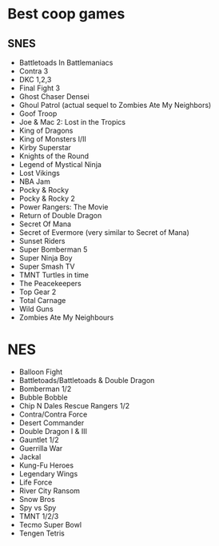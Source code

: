 # Best coop games
## SNES
- Battletoads In Battlemaniacs
- Contra 3
- DKC 1,2,3
- Final Fight 3
- Ghost Chaser Densei
- Ghoul Patrol (actual sequel to Zombies Ate My Neighbors)
- Goof Troop
- Joe & Mac 2: Lost in the Tropics
- King of Dragons
- King of Monsters I/II
- Kirby Superstar
- Knights of the Round
- Legend of Mystical Ninja
- Lost Vikings
- NBA Jam
- Pocky & Rocky
- Pocky & Rocky 2
- Power Rangers: The Movie
- Return of Double Dragon
- Secret Of Mana
- Secret of Evermore (very similar to Secret of Mana)
- Sunset Riders
- Super Bomberman 5
- Super Ninja Boy
- Super Smash TV
- TMNT Turtles in time
- The Peacekeepers
- Top Gear 2
- Total Carnage
- Wild Guns
- Zombies Ate My Neighbours

# NES
- Balloon Fight
- Battletoads/Battletoads & Double Dragon
- Bomberman 1/2
- Bubble Bobble
- Chip N Dales Rescue Rangers 1/2
- Contra/Contra Force
- Desert Commander
- Double Dragon I & III
- Gauntlet 1/2
- Guerrilla War
- Jackal
- Kung-Fu Heroes
- Legendary Wings
- Life Force
- River City Ransom
- Snow Bros
- Spy vs Spy
- TMNT 1/2/3
- Tecmo Super Bowl
- Tengen Tetris
